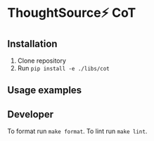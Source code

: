 # ThoughtSource⚡ CoT

## Installation

1. Clone repository
2. Run `pip install -e ./libs/cot`
   
## Usage examples


## Developer

To format run `make format`.
To lint run `make lint`.
